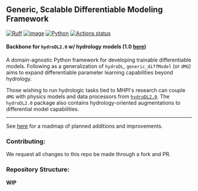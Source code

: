 ## Generic, Scalable Differentiable Modeling Framework

[![Ruff](https://img.shields.io/endpoint?url=https://raw.githubusercontent.com/astral-sh/ruff/main/assets/badge/v2.json)](https://github.com/astral-sh/ruff)
[![image](https://img.shields.io/pypi/l/ruff.svg)](https://github.com/astral-sh/ruff/blob/main/LICENSE)
[![Python](https://img.shields.io/badge/python-3.10%20%7C%203.11%20%7C%203.12-blue)]()
[![Actions status](https://github.com/astral-sh/ruff/workflows/CI/badge.svg)](https://github.com/astral-sh/ruff/actions)

#### Backbone for `hydroDL2.0` w/ hydrology models (1.0 [here](https://github.com/mhpi/hydroDL))

A domain-agnostic Python framework for developing trainable differentiable models.
Following as a generalization of `hydroDL`, `generic_diffModel` (or `dMG`) aims
to expand differentiable parameter learning capabilities beyond hydrology. 

Those wishing to run hydrologic tasks tied to MHPI's research can couple `dMG`
with physics models and data processors from
[`hydroDL2.0`](https://github.com/mhpi/hydroDL2). The `hydroDL2.0` package also
contains hydrology-oriented augmentations to differential model capabilities.


---
See [here](https://github.com/orgs/mhpi/projects/4) for a roadmap of planned additions and improvements.

<!-- ### Maintainers:
See Pyproject.toml for information. -->

### Contributing:
We request all changes to this repo be made through a fork and PR.


### Repository Structure:
**WIP**

